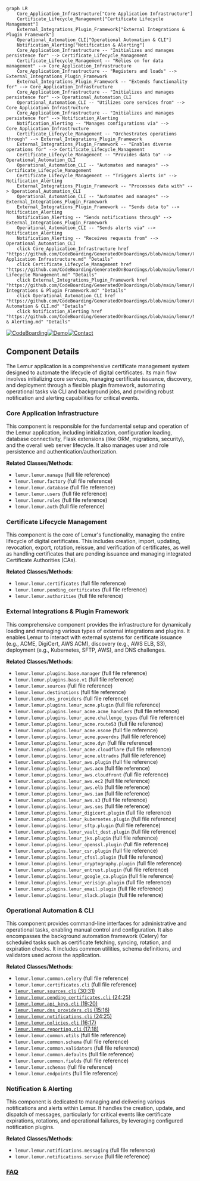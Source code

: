 ```mermaid
graph LR
    Core_Application_Infrastructure["Core Application Infrastructure"]
    Certificate_Lifecycle_Management["Certificate Lifecycle Management"]
    External_Integrations_Plugin_Framework["External Integrations & Plugin Framework"]
    Operational_Automation_CLI["Operational Automation & CLI"]
    Notification_Alerting["Notification & Alerting"]
    Core_Application_Infrastructure -- "Initializes and manages persistence for" --> Certificate_Lifecycle_Management
    Certificate_Lifecycle_Management -- "Relies on for data management" --> Core_Application_Infrastructure
    Core_Application_Infrastructure -- "Registers and loads" --> External_Integrations_Plugin_Framework
    External_Integrations_Plugin_Framework -- "Extends functionality for" --> Core_Application_Infrastructure
    Core_Application_Infrastructure -- "Initializes and manages persistence for" --> Operational_Automation_CLI
    Operational_Automation_CLI -- "Utilizes core services from" --> Core_Application_Infrastructure
    Core_Application_Infrastructure -- "Initializes and manages persistence for" --> Notification_Alerting
    Notification_Alerting -- "Manages configurations via" --> Core_Application_Infrastructure
    Certificate_Lifecycle_Management -- "Orchestrates operations through" --> External_Integrations_Plugin_Framework
    External_Integrations_Plugin_Framework -- "Enables diverse operations for" --> Certificate_Lifecycle_Management
    Certificate_Lifecycle_Management -- "Provides data to" --> Operational_Automation_CLI
    Operational_Automation_CLI -- "Automates and manages" --> Certificate_Lifecycle_Management
    Certificate_Lifecycle_Management -- "Triggers alerts in" --> Notification_Alerting
    External_Integrations_Plugin_Framework -- "Processes data with" --> Operational_Automation_CLI
    Operational_Automation_CLI -- "Automates and manages" --> External_Integrations_Plugin_Framework
    External_Integrations_Plugin_Framework -- "Sends data to" --> Notification_Alerting
    Notification_Alerting -- "Sends notifications through" --> External_Integrations_Plugin_Framework
    Operational_Automation_CLI -- "Sends alerts via" --> Notification_Alerting
    Notification_Alerting -- "Receives requests from" --> Operational_Automation_CLI
    click Core_Application_Infrastructure href "https://github.com/CodeBoarding/GeneratedOnBoardings/blob/main/lemur/Core Application Infrastructure.md" "Details"
    click Certificate_Lifecycle_Management href "https://github.com/CodeBoarding/GeneratedOnBoardings/blob/main/lemur/Certificate Lifecycle Management.md" "Details"
    click External_Integrations_Plugin_Framework href "https://github.com/CodeBoarding/GeneratedOnBoardings/blob/main/lemur/External Integrations & Plugin Framework.md" "Details"
    click Operational_Automation_CLI href "https://github.com/CodeBoarding/GeneratedOnBoardings/blob/main/lemur/Operational Automation & CLI.md" "Details"
    click Notification_Alerting href "https://github.com/CodeBoarding/GeneratedOnBoardings/blob/main/lemur/Notification & Alerting.md" "Details"
```
[![CodeBoarding](https://img.shields.io/badge/Generated%20by-CodeBoarding-9cf?style=flat-square)](https://github.com/CodeBoarding/GeneratedOnBoardings)[![Demo](https://img.shields.io/badge/Try%20our-Demo-blue?style=flat-square)](https://www.codeboarding.org/demo)[![Contact](https://img.shields.io/badge/Contact%20us%20-%20contact@codeboarding.org-lightgrey?style=flat-square)](mailto:contact@codeboarding.org)

## Component Details

The Lemur application is a comprehensive certificate management system designed to automate the lifecycle of digital certificates. Its main flow involves initializing core services, managing certificate issuance, discovery, and deployment through a flexible plugin framework, automating operational tasks via CLI and background jobs, and providing robust notification and alerting capabilities for critical events.

### Core Application Infrastructure
This component is responsible for the fundamental setup and operation of the Lemur application, including initialization, configuration loading, database connectivity, Flask extensions (like ORM, migrations, security), and the overall web server lifecycle. It also manages user and role persistence and authentication/authorization.


**Related Classes/Methods**:

- `lemur.lemur.manage` (full file reference)
- `lemur.lemur.factory` (full file reference)
- `lemur.lemur.database` (full file reference)
- `lemur.lemur.users` (full file reference)
- `lemur.lemur.roles` (full file reference)
- `lemur.lemur.auth` (full file reference)


### Certificate Lifecycle Management
This component is the core of Lemur's functionality, managing the entire lifecycle of digital certificates. This includes creation, import, updating, revocation, export, rotation, reissue, and verification of certificates, as well as handling certificates that are pending issuance and managing integrated Certificate Authorities (CAs).


**Related Classes/Methods**:

- `lemur.lemur.certificates` (full file reference)
- `lemur.lemur.pending_certificates` (full file reference)
- `lemur.lemur.authorities` (full file reference)


### External Integrations & Plugin Framework
This comprehensive component provides the infrastructure for dynamically loading and managing various types of external integrations and plugins. It enables Lemur to interact with external systems for certificate issuance (e.g., ACME, DigiCert, AWS ACM), discovery (e.g., AWS ELB, S3), deployment (e.g., Kubernetes, SFTP, AWS), and DNS challenges.


**Related Classes/Methods**:

- `lemur.lemur.plugins.base.manager` (full file reference)
- `lemur.lemur.plugins.base.v1` (full file reference)
- `lemur.lemur.sources` (full file reference)
- `lemur.lemur.destinations` (full file reference)
- `lemur.lemur.dns_providers` (full file reference)
- `lemur.lemur.plugins.lemur_acme.plugin` (full file reference)
- `lemur.lemur.plugins.lemur_acme.acme_handlers` (full file reference)
- `lemur.lemur.plugins.lemur_acme.challenge_types` (full file reference)
- `lemur.lemur.plugins.lemur_acme.route53` (full file reference)
- `lemur.lemur.plugins.lemur_acme.nsone` (full file reference)
- `lemur.lemur.plugins.lemur_acme.powerdns` (full file reference)
- `lemur.lemur.plugins.lemur_acme.dyn` (full file reference)
- `lemur.lemur.plugins.lemur_acme.cloudflare` (full file reference)
- `lemur.lemur.plugins.lemur_acme.ultradns` (full file reference)
- `lemur.lemur.plugins.lemur_aws.plugin` (full file reference)
- `lemur.lemur.plugins.lemur_aws.acm` (full file reference)
- `lemur.lemur.plugins.lemur_aws.cloudfront` (full file reference)
- `lemur.lemur.plugins.lemur_aws.ec2` (full file reference)
- `lemur.lemur.plugins.lemur_aws.elb` (full file reference)
- `lemur.lemur.plugins.lemur_aws.iam` (full file reference)
- `lemur.lemur.plugins.lemur_aws.s3` (full file reference)
- `lemur.lemur.plugins.lemur_aws.sns` (full file reference)
- `lemur.lemur.plugins.lemur_digicert.plugin` (full file reference)
- `lemur.lemur.plugins.lemur_kubernetes.plugin` (full file reference)
- `lemur.lemur.plugins.lemur_sftp.plugin` (full file reference)
- `lemur.lemur.plugins.lemur_vault_dest.plugin` (full file reference)
- `lemur.lemur.plugins.lemur_jks.plugin` (full file reference)
- `lemur.lemur.plugins.lemur_openssl.plugin` (full file reference)
- `lemur.lemur.plugins.lemur_csr.plugin` (full file reference)
- `lemur.lemur.plugins.lemur_cfssl.plugin` (full file reference)
- `lemur.lemur.plugins.lemur_cryptography.plugin` (full file reference)
- `lemur.lemur.plugins.lemur_entrust.plugin` (full file reference)
- `lemur.lemur.plugins.lemur_google_ca.plugin` (full file reference)
- `lemur.lemur.plugins.lemur_verisign.plugin` (full file reference)
- `lemur.lemur.plugins.lemur_email.plugin` (full file reference)
- `lemur.lemur.plugins.lemur_slack.plugin` (full file reference)


### Operational Automation & CLI
This component provides command-line interfaces for administrative and operational tasks, enabling manual control and configuration. It also encompasses the background automation framework (Celery) for scheduled tasks such as certificate fetching, syncing, rotation, and expiration checks. It includes common utilities, schema definitions, and validators used across the application.


**Related Classes/Methods**:

- `lemur.lemur.common.celery` (full file reference)
- `lemur.lemur.certificates.cli` (full file reference)
- <a href="https://github.com/netflix/lemur/blob/master/lemur/sources/cli.py#L30-L31" target="_blank" rel="noopener noreferrer">`lemur.lemur.sources.cli` (30:31)</a>
- <a href="https://github.com/netflix/lemur/blob/master/lemur/pending_certificates/cli.py#L24-L25" target="_blank" rel="noopener noreferrer">`lemur.lemur.pending_certificates.cli` (24:25)</a>
- <a href="https://github.com/netflix/lemur/blob/master/lemur/api_keys/cli.py#L19-L20" target="_blank" rel="noopener noreferrer">`lemur.lemur.api_keys.cli` (19:20)</a>
- <a href="https://github.com/netflix/lemur/blob/master/lemur/dns_providers/cli.py#L15-L16" target="_blank" rel="noopener noreferrer">`lemur.lemur.dns_providers.cli` (15:16)</a>
- <a href="https://github.com/netflix/lemur/blob/master/lemur/notifications/cli.py#L24-L25" target="_blank" rel="noopener noreferrer">`lemur.lemur.notifications.cli` (24:25)</a>
- <a href="https://github.com/netflix/lemur/blob/master/lemur/policies/cli.py#L16-L17" target="_blank" rel="noopener noreferrer">`lemur.lemur.policies.cli` (16:17)</a>
- <a href="https://github.com/netflix/lemur/blob/master/lemur/reporting/cli.py#L17-L18" target="_blank" rel="noopener noreferrer">`lemur.lemur.reporting.cli` (17:18)</a>
- `lemur.lemur.common.utils` (full file reference)
- `lemur.lemur.common.schema` (full file reference)
- `lemur.lemur.common.validators` (full file reference)
- `lemur.lemur.common.defaults` (full file reference)
- `lemur.lemur.common.fields` (full file reference)
- `lemur.lemur.schemas` (full file reference)
- `lemur.lemur.endpoints` (full file reference)


### Notification & Alerting
This component is dedicated to managing and delivering various notifications and alerts within Lemur. It handles the creation, update, and dispatch of messages, particularly for critical events like certificate expirations, rotations, and operational failures, by leveraging configured notification plugins.


**Related Classes/Methods**:

- `lemur.lemur.notifications.messaging` (full file reference)
- `lemur.lemur.notifications.service` (full file reference)




### [FAQ](https://github.com/CodeBoarding/GeneratedOnBoardings/tree/main?tab=readme-ov-file#faq)
